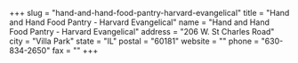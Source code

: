 +++
slug = "hand-and-hand-food-pantry-harvard-evangelical"
title = "Hand and Hand Food Pantry - Harvard Evangelical"
name = "Hand and Hand Food Pantry - Harvard Evangelical"
address = "206 W. St Charles Road"
city = "Villa Park"
state = "IL"
postal = "60181"
website = ""
phone = "630-834-2650"
fax = ""
+++
